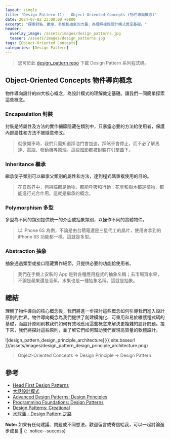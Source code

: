 ```yaml
---
layout: single
title: "Design Pattern (1) - Object-Oriented Concepts (物件導向概念)"
date: 2024-07-02 23:00:00 +0800
excerpt: "探索封裝、繼承、多態和抽象的力量，為理解複雜設計模式奠定基礎。"
header:
  overlay_image: /assets/images/design_patterns.jpg
  teaser: /assets/images/design_patterns.jpg
tags: [Object-Oriented Concepts]
categories: [Design Pattern]
---
```


> 您可於此 [design_pattern repo](https://github.com/nickhuangcyh/design_pattern) 下載 Design Pattern 系列程式碼。

## Object-Oriented Concepts 物件導向概念

物件導向設計的四大核心概念，為設計模式的理解奠定基礎。讓我們一同簡單探索這些概念。

### Encapsulation 封裝

封裝是將屬性及方法的實作細節隱藏在類別中，只暴露必要的方法給使用者，保護內部屬性和方法不被隨意修改。

> 就像開車時，我們只需知道踩油門會加速，踩煞車會停止，而不必了解馬達、電瓶、發動機等原理。這些細節都被封裝在引擎蓋下。

### Inheritance 繼承

繼承使子類別可以繼承父類別的屬性和方法，達到程式碼重複使用的目的。

> 在自然界中，狗與貓都是動物，都能呼吸和行動；花草和樹木都是植物，都能進行光合作用。這就是繼承的概念。

### Polymorphism 多型

多型為不同的類別提供統一的介面或抽象類別，以操作不同的實體物件。

> 以 iPhone 6S 為例，不論是由台積電還是三星代工的晶片，使用者拿到的 iPhone 6S 功能都一樣。這就是多型。

### Abstraction 抽象

抽象通過類型或接口隱藏實作細節，只提供必要的功能給使用者。

> 我們在手機上安裝的 App 是對各種應用程式的抽象名稱；去市場買水果，不論是蘋果還是香蕉，水果也是一種抽象名稱。這就是抽象。

## 總結

理解了物件導向的核心概念後，我們將進一步探討這些概念如何引導我們進入設計原則的世界。物件導向概念為我們提供了創建模塊化、可重用和易於維護程式碼的基礎，而設計原則則教我們如何有效地應用這些概念來解決更複雜的設計問題。接下來，我們將探討這些原則，並了解它們如何幫助我們實現高質量的軟體設計。

![design_pattern_design_principle_architecture]({{ site.baseurl }}/assets/images/design_pattern_design_principle_architecture.png)

> Object-Oriented Concepts -> Design Principle -> Design Pattern

## 參考

- [Head First Design Patterns](https://www.tenlong.com.tw/products/9789867794529)
- [大話設計模式](https://www.tenlong.com.tw/products/9789866761799)
- [Advanced Design Patterns: Design Principles](https://www.linkedin.com/learning/advanced-design-patterns-design-principles/what-are-design-principles?autoAdvance=true&autoSkip=false&autoplay=true&resume=true)
- [Programming Foundations: Design Patterns](https://www.linkedin.com/learning/programming-foundations-design-patterns-2/trying-interfaces?autoAdvance=true&autoSkip=false&autoplay=true&resume=true)
- [Design Patterns: Creational](https://www.linkedin.com/learning/design-patterns-creational/think-about-how-you-create-objects?autoAdvance=true&autoSkip=false&autoplay=true&resume=true)
- [水球潘 - Design Pattern 之路](https://www.youtube.com/watch?v=yOe-uywb2qs&list=PLicQRHHL75d7EXEI9nWfUYJyrPdI79M70&pp=iAQB)

**Note:** 如果有任何建議、問題或不同想法，歡迎留言或寄信給我，可以一起討論進步成長 🙂
{: .notice--success}
